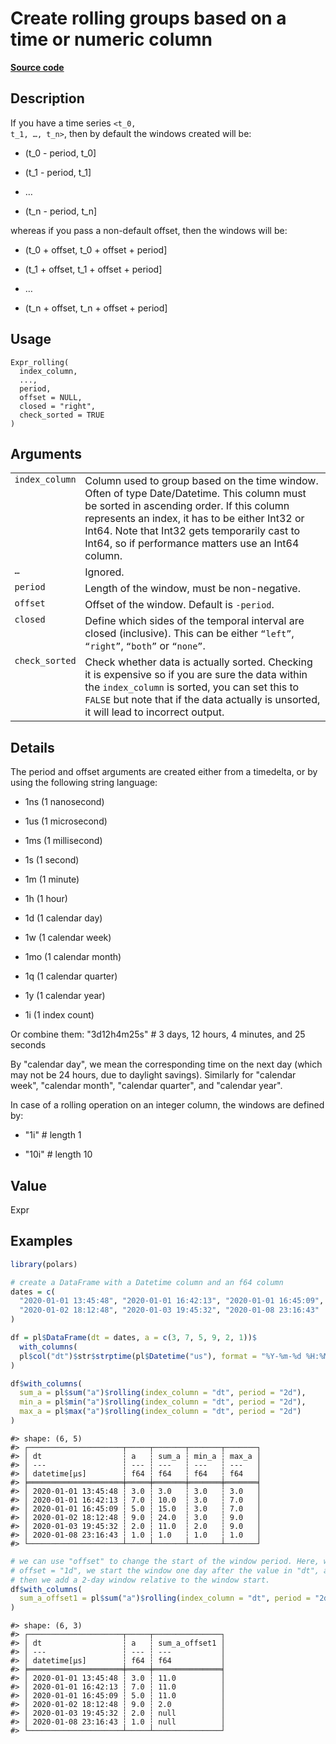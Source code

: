 

# Create rolling groups based on a time or numeric column

[**Source code**](https://github.com/pola-rs/r-polars/tree/main/R/expr__expr.R#L3368)

## Description

If you have a time series <code style="white-space: pre;">\<t_0, t_1, …,
t_n\></code>, then by default the windows created will be:

<ul>
<li>

(t_0 - period, t_0\]

</li>
<li>

(t_1 - period, t_1\]

</li>
<li>

…

</li>
<li>

(t_n - period, t_n\]

</li>
</ul>

whereas if you pass a non-default offset, then the windows will be:

<ul>
<li>

(t_0 + offset, t_0 + offset + period\]

</li>
<li>

(t_1 + offset, t_1 + offset + period\]

</li>
<li>

…

</li>
<li>

(t_n + offset, t_n + offset + period\]

</li>
</ul>

## Usage

<pre><code class='language-R'>Expr_rolling(
  index_column,
  ...,
  period,
  offset = NULL,
  closed = "right",
  check_sorted = TRUE
)
</code></pre>

## Arguments

<table>
<tr>
<td style="white-space: nowrap; font-family: monospace; vertical-align: top">
<code id="Expr_rolling_:_index_column">index_column</code>
</td>
<td>
Column used to group based on the time window. Often of type
Date/Datetime. This column must be sorted in ascending order. If this
column represents an index, it has to be either Int32 or Int64. Note
that Int32 gets temporarily cast to Int64, so if performance matters use
an Int64 column.
</td>
</tr>
<tr>
<td style="white-space: nowrap; font-family: monospace; vertical-align: top">
<code id="Expr_rolling_:_...">…</code>
</td>
<td>
Ignored.
</td>
</tr>
<tr>
<td style="white-space: nowrap; font-family: monospace; vertical-align: top">
<code id="Expr_rolling_:_period">period</code>
</td>
<td>
Length of the window, must be non-negative.
</td>
</tr>
<tr>
<td style="white-space: nowrap; font-family: monospace; vertical-align: top">
<code id="Expr_rolling_:_offset">offset</code>
</td>
<td>
Offset of the window. Default is <code>-period</code>.
</td>
</tr>
<tr>
<td style="white-space: nowrap; font-family: monospace; vertical-align: top">
<code id="Expr_rolling_:_closed">closed</code>
</td>
<td>
Define which sides of the temporal interval are closed (inclusive). This
can be either <code>“left”</code>, <code>“right”</code>,
<code>“both”</code> or <code>“none”</code>.
</td>
</tr>
<tr>
<td style="white-space: nowrap; font-family: monospace; vertical-align: top">
<code id="Expr_rolling_:_check_sorted">check_sorted</code>
</td>
<td>
Check whether data is actually sorted. Checking it is expensive so if
you are sure the data within the <code>index_column</code> is sorted,
you can set this to <code>FALSE</code> but note that if the data
actually is unsorted, it will lead to incorrect output.
</td>
</tr>
</table>

## Details

The period and offset arguments are created either from a timedelta, or
by using the following string language:

<ul>
<li>

1ns (1 nanosecond)

</li>
<li>

1us (1 microsecond)

</li>
<li>

1ms (1 millisecond)

</li>
<li>

1s (1 second)

</li>
<li>

1m (1 minute)

</li>
<li>

1h (1 hour)

</li>
<li>

1d (1 calendar day)

</li>
<li>

1w (1 calendar week)

</li>
<li>

1mo (1 calendar month)

</li>
<li>

1q (1 calendar quarter)

</li>
<li>

1y (1 calendar year)

</li>
<li>

1i (1 index count)

</li>
</ul>

Or combine them: "3d12h4m25s" \# 3 days, 12 hours, 4 minutes, and 25
seconds

By "calendar day", we mean the corresponding time on the next day (which
may not be 24 hours, due to daylight savings). Similarly for "calendar
week", "calendar month", "calendar quarter", and "calendar year".

In case of a rolling operation on an integer column, the windows are
defined by:

<ul>
<li>

"1i" \# length 1

</li>
<li>

"10i" \# length 10

</li>
</ul>

## Value

Expr

## Examples

``` r
library(polars)

# create a DataFrame with a Datetime column and an f64 column
dates = c(
  "2020-01-01 13:45:48", "2020-01-01 16:42:13", "2020-01-01 16:45:09",
  "2020-01-02 18:12:48", "2020-01-03 19:45:32", "2020-01-08 23:16:43"
)

df = pl$DataFrame(dt = dates, a = c(3, 7, 5, 9, 2, 1))$
  with_columns(
  pl$col("dt")$str$strptime(pl$Datetime("us"), format = "%Y-%m-%d %H:%M:%S")$set_sorted()
)

df$with_columns(
  sum_a = pl$sum("a")$rolling(index_column = "dt", period = "2d"),
  min_a = pl$min("a")$rolling(index_column = "dt", period = "2d"),
  max_a = pl$max("a")$rolling(index_column = "dt", period = "2d")
)
```

    #> shape: (6, 5)
    #> ┌─────────────────────┬─────┬───────┬───────┬───────┐
    #> │ dt                  ┆ a   ┆ sum_a ┆ min_a ┆ max_a │
    #> │ ---                 ┆ --- ┆ ---   ┆ ---   ┆ ---   │
    #> │ datetime[μs]        ┆ f64 ┆ f64   ┆ f64   ┆ f64   │
    #> ╞═════════════════════╪═════╪═══════╪═══════╪═══════╡
    #> │ 2020-01-01 13:45:48 ┆ 3.0 ┆ 3.0   ┆ 3.0   ┆ 3.0   │
    #> │ 2020-01-01 16:42:13 ┆ 7.0 ┆ 10.0  ┆ 3.0   ┆ 7.0   │
    #> │ 2020-01-01 16:45:09 ┆ 5.0 ┆ 15.0  ┆ 3.0   ┆ 7.0   │
    #> │ 2020-01-02 18:12:48 ┆ 9.0 ┆ 24.0  ┆ 3.0   ┆ 9.0   │
    #> │ 2020-01-03 19:45:32 ┆ 2.0 ┆ 11.0  ┆ 2.0   ┆ 9.0   │
    #> │ 2020-01-08 23:16:43 ┆ 1.0 ┆ 1.0   ┆ 1.0   ┆ 1.0   │
    #> └─────────────────────┴─────┴───────┴───────┴───────┘

``` r
# we can use "offset" to change the start of the window period. Here, with
# offset = "1d", we start the window one day after the value in "dt", and
# then we add a 2-day window relative to the window start.
df$with_columns(
  sum_a_offset1 = pl$sum("a")$rolling(index_column = "dt", period = "2d", offset = "1d")
)
```

    #> shape: (6, 3)
    #> ┌─────────────────────┬─────┬───────────────┐
    #> │ dt                  ┆ a   ┆ sum_a_offset1 │
    #> │ ---                 ┆ --- ┆ ---           │
    #> │ datetime[μs]        ┆ f64 ┆ f64           │
    #> ╞═════════════════════╪═════╪═══════════════╡
    #> │ 2020-01-01 13:45:48 ┆ 3.0 ┆ 11.0          │
    #> │ 2020-01-01 16:42:13 ┆ 7.0 ┆ 11.0          │
    #> │ 2020-01-01 16:45:09 ┆ 5.0 ┆ 11.0          │
    #> │ 2020-01-02 18:12:48 ┆ 9.0 ┆ 2.0           │
    #> │ 2020-01-03 19:45:32 ┆ 2.0 ┆ null          │
    #> │ 2020-01-08 23:16:43 ┆ 1.0 ┆ null          │
    #> └─────────────────────┴─────┴───────────────┘
